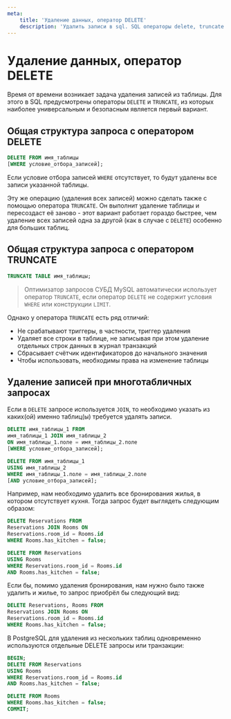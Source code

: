 ```yaml
---
meta:
    title: 'Удаление данных, оператор DELETE'
    description: 'Удалить записи в sql. SQL операторы delete, truncate и их отличия. Delete запрос c join'
---
```


# Удаление данных, оператор DELETE

Время от времени возникает задача удаления записей из таблицы. Для этого в SQL предусмотрены операторы `DELETE` и `TRUNCATE`,
из которых наиболее универсальным и безопасным является первый вариант.

## Общая структура запроса с оператором DELETE

```sql
DELETE FROM имя_таблицы
[WHERE условие_отбора_записей];
```

Если условие отбора записей `WHERE` отсутствует, то будут удалены все записи указанной таблицы.

Эту же операцию (удаления всех записей) можно сделать также с помощью оператора `TRUNCATE`.
Он выполнит удаление таблицы и пересоздаст её заново - этот вариант работает гораздо быстрее, чем удаление всех записей одна за другой (как в случае с `DELETE`) особенно для больших таблиц.

## Общая структура запроса с оператором TRUNCATE

```sql
TRUNCATE TABLE имя_таблицы;
```

<MySQLOnly>

> Оптимизатор запросов СУБД MySQL автоматически использует оператор `TRUNCATE`, если оператор `DELETE` не содержит условия `WHERE` или конструкции `LIMIT`.

</MySQLOnly>

Однако у оператора `TRUNCATE` есть ряд отличий:

-   Не срабатывают триггеры, в частности, триггер удаления
-   Удаляет все строки в таблице, не записывая при этом удаление отдельных строк данных в журнал транзакций
-   Сбрасывает счётчик идентификаторов до начального значения
-   Чтобы использовать, необходимы права на изменение таблицы

## Удаление записей при многотабличных запросах

Если в `DELETE` запросе используется `JOIN`, то необходимо указать из каких(ой) именно таблиц(ы) требуется удалять записи.

<MySQLOnly>

```sql
DELETE имя_таблицы_1 FROM
имя_таблицы_1 JOIN имя_таблицы_2
ON имя_таблицы_1.поле = имя_таблицы_2.поле
[WHERE условие_отбора_записей];
```

</MySQLOnly>

<PostgreSQLOnly>

```sql
DELETE FROM имя_таблицы_1
USING имя_таблицы_2
WHERE имя_таблицы_1.поле = имя_таблицы_2.поле
[AND условие_отбора_записей];
```

</PostgreSQLOnly>

Например, нам необходимо удалить все бронирования жилья, в котором отсутствует кухня. Тогда запрос будет выглядеть следующим образом:

<MySQLOnly>

```sql
DELETE Reservations FROM
Reservations JOIN Rooms ON
Reservations.room_id = Rooms.id
WHERE Rooms.has_kitchen = false;
```

</MySQLOnly>

<PostgreSQLOnly>

```sql
DELETE FROM Reservations
USING Rooms
WHERE Reservations.room_id = Rooms.id
AND Rooms.has_kitchen = false;
```

</PostgreSQLOnly>

Если бы, помимо удаления бронирования, нам нужно было также удалить и жилье, то запрос приобрёл бы следующий вид:

<MySQLOnly>

```sql
DELETE Reservations, Rooms FROM
Reservations JOIN Rooms ON
Reservations.room_id = Rooms.id
WHERE Rooms.has_kitchen = false;
```

</MySQLOnly>

<PostgreSQLOnly>

В PostgreSQL для удаления из нескольких таблиц одновременно используются отдельные DELETE запросы или транзакции:

```sql
BEGIN;
DELETE FROM Reservations
USING Rooms
WHERE Reservations.room_id = Rooms.id
AND Rooms.has_kitchen = false;

DELETE FROM Rooms
WHERE Rooms.has_kitchen = false;
COMMIT;
```

</PostgreSQLOnly>
